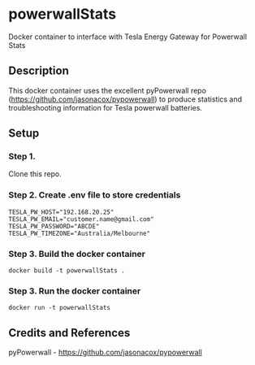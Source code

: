 # powerwallStats
Docker container to interface with Tesla Energy Gateway for Powerwall Stats

## Description
This docker container uses the excellent pyPowerwall repo (https://github.com/jasonacox/pypowerwall) to produce statistics and troubleshooting information for Tesla powerwall batteries.

## Setup
### Step 1.
Clone this repo.  

### Step 2. Create .env file to store credentials    
    TESLA_PW_HOST="192.168.20.25"  
    TESLA_PW_EMAIL="customer.name@gmail.com"  
    TESLA_PW_PASSWORD="ABCDE"  
    TESLA_PW_TIMEZONE="Australia/Melbourne"  

### Step 3. Build the docker container
    docker build -t powerwallStats .

### Step 3. Run the docker container
    docker run -t powerwallStats
## Credits and References

pyPowerwall - https://github.com/jasonacox/pypowerwall
